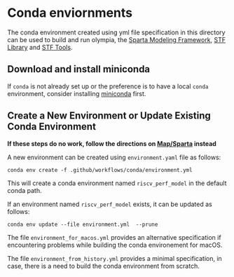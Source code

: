 # Conda enviornments

The conda environment created using yml file specification in this
directory can be used to build and run olympia, the [Sparta Modeling
Framework](https://github.com/sparcians/map/tree/master/sparta), [STF
Library](https://github.com/sparcians/stf_lib) and [STF
Tools](https://github.com/sparcians/stf_tools).

## Download and install miniconda

If `conda` is not already set up or the preference is to have a local
`conda` environment, consider installing [miniconda](https://docs.conda.io/en/latest/miniconda.html) first.

## Create a New Environment or Update Existing Conda Environment

**If these steps do no work, follow the directions on
  [Map/Sparta](https://github.com/sparcians/map/tree/master#building-map)
  instead**

A new environment can be created using `environment.yaml` file as follows:

```
conda env create -f .github/workflows/conda/environment.yml
```

This will create a conda environment named `riscv_perf_model` in the default conda path.

If an environment named `riscv_perf_model` exists, it can be updated as follows:

```
conda env update --file environment.yml  --prune
```

The file `environment_for_macos.yml` provides an alternative specification if encountering problems
while building the conda environement for macOS.

The file `environment_from_history.yml` provides a minimal specification, in case, there is a need
to build the conda environment from scratch.
